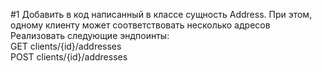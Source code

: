 #1
Добавить в код написанный в классe сущность Address. При этом, одному клиенту может соответствовать несколько адресов  
Реализовать следующие эндпоинты:   
GET clients/{id}/addresses   
POST clients/{id}/addresses  
